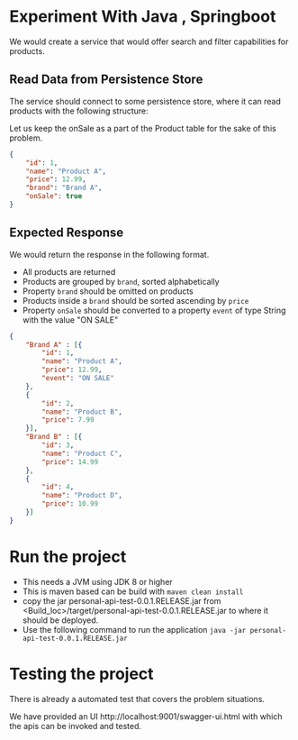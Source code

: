 # Experiment With Java , Springboot

We would create a service that would offer search and filter capabilities for products. 

## Read Data from Persistence Store

The service should connect to some persistence store, where it can read products with the following structure:

Let us keep the onSale as a part of the Product table for the sake of this problem. 

```JSON
{
	"id": 1,
	"name": "Product A",
	"price": 12.99,
	"brand": "Brand A",
	"onSale": true
}
```

Expected Response
- 
We would return the response in the following format.

- All products are returned
- Products are grouped by `brand`, sorted alphabetically
- Property `brand` should be omitted on products
- Products inside a `brand` should be sorted ascending by `price`
- Property `onSale` should be converted to a property `event` of type String with the value "ON SALE"

```JSON
{
	"Brand A" : [{
		"id": 1,
		"name": "Product A",
		"price": 12.99,
		"event": "ON SALE"
	},
	{
		"id": 2,
		"name": "Product B",
		"price": 7.99
	}],
	"Brand B" : [{
		"id": 3,
		"name": "Product C",
		"price": 14.99
	},
	{
		"id": 4,
		"name": "Product D",
		"price": 10.99
	}]
}
```

# Run the project  

 
 - This needs a JVM using JDK 8 or higher
 - This is maven based can be build with ```maven clean install```
 - copy the jar personal-api-test-0.0.1.RELEASE.jar from <Build_loc>/target/personal-api-test-0.0.1.RELEASE.jar to where it  should be deployed.
 - Use the following command to run the application ```java -jar personal-api-test-0.0.1.RELEASE.jar```
 
 # Testing the project 
 
 There is already a automated  test  that covers the problem situations.
 
 We have provided an UI http://localhost:9001/swagger-ui.html with which the apis can be invoked and tested.
 




